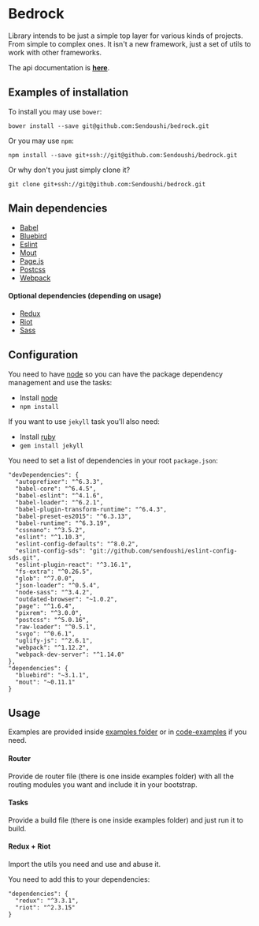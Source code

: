 # Bedrock

Library intends to be just a simple top layer for various kinds of projects. From simple to complex ones.
It isn't a new framework, just a set of utils to work with other frameworks.

The api documentation is **[here](doc/API.md)**.

## Examples of installation
To install you may use ```bower```:
```
bower install --save git@github.com:Sendoushi/bedrock.git
```

Or you may use ```npm```:
```
npm install --save git+ssh://git@github.com:Sendoushi/bedrock.git
```

Or why don't you just simply clone it?
```
git clone git+ssh://git@github.com:Sendoushi/bedrock.git
```

## Main dependencies
- [Babel](https://github.com/babel/babel)
- [Bluebird](https://github.com/petkaantonov/bluebird)
- [Eslint](https://github.com/eslint/eslint)
- [Mout](https://github.com/mout/mout)
- [Page.js](https://github.com/visionmedia/page.js)
- [Postcss](https://github.com/postcss/postcss)
- [Webpack](https://github.com/webpack/webpack)

#### Optional dependencies (depending on usage)
- [Redux](https://github.com/reactjs/redux)
- [Riot](https://github.com/riot/riot)
- [Sass](https://github.com/sass/sass)

## Configuration

You need to have [node](http://nodejs.org) so you can have the package dependency management and use the tasks:
- Install [node](http://nodejs.org)
- `npm install`

If you want to use ```jekyll``` task you'll also need:
- Install [ruby](https://www.ruby-lang.org/en/documentation/installation/)
- `gem install jekyll`

You need to set a list of dependencies in your root ```package.json```:
```
"devDependencies": {
  "autoprefixer": "^6.3.3",
  "babel-core": "^6.4.5",
  "babel-eslint": "^4.1.6",
  "babel-loader": "^6.2.1",
  "babel-plugin-transform-runtime": "^6.4.3",
  "babel-preset-es2015": "^6.3.13",
  "babel-runtime": "^6.3.19",
  "cssnano": "^3.5.2",
  "eslint": "^1.10.3",
  "eslint-config-defaults": "^8.0.2",
  "eslint-config-sds": "git://github.com/sendoushi/eslint-config-sds.git",
  "eslint-plugin-react": "^3.16.1",
  "fs-extra": "^0.26.5",
  "glob": "^7.0.0",
  "json-loader": "^0.5.4",
  "node-sass": "^3.4.2",
  "outdated-browser": "~1.0.2",
  "page": "^1.6.4",
  "pixrem": "^3.0.0",
  "postcss": "^5.0.16",
  "raw-loader": "^0.5.1",
  "svgo": "^0.6.1",
  "uglify-js": "^2.6.1",
  "webpack": "^1.12.2",
  "webpack-dev-server": "^1.14.0"
},
"dependencies": {
  "bluebird": "~3.1.1",
  "mout": "~0.11.1"
}
```

## Usage

Examples are provided inside [examples folder](https://github.com/Sendoushi/bedrock/tree/master/examples) or in [code-examples](https://github.com/Sendoushi/code-examples) if you need.

#### Router
Provide de router file (there is one inside examples folder) with all the routing modules you want and include it in your bootstrap.

#### Tasks
Provide a build file (there is one inside examples folder) and just run it to build.

#### Redux + Riot
Import the utils you need and use and abuse it.

You need to add this to your dependencies:
```
"dependencies": {
  "redux": "^3.3.1",
  "riot": "^2.3.15"
}
```
